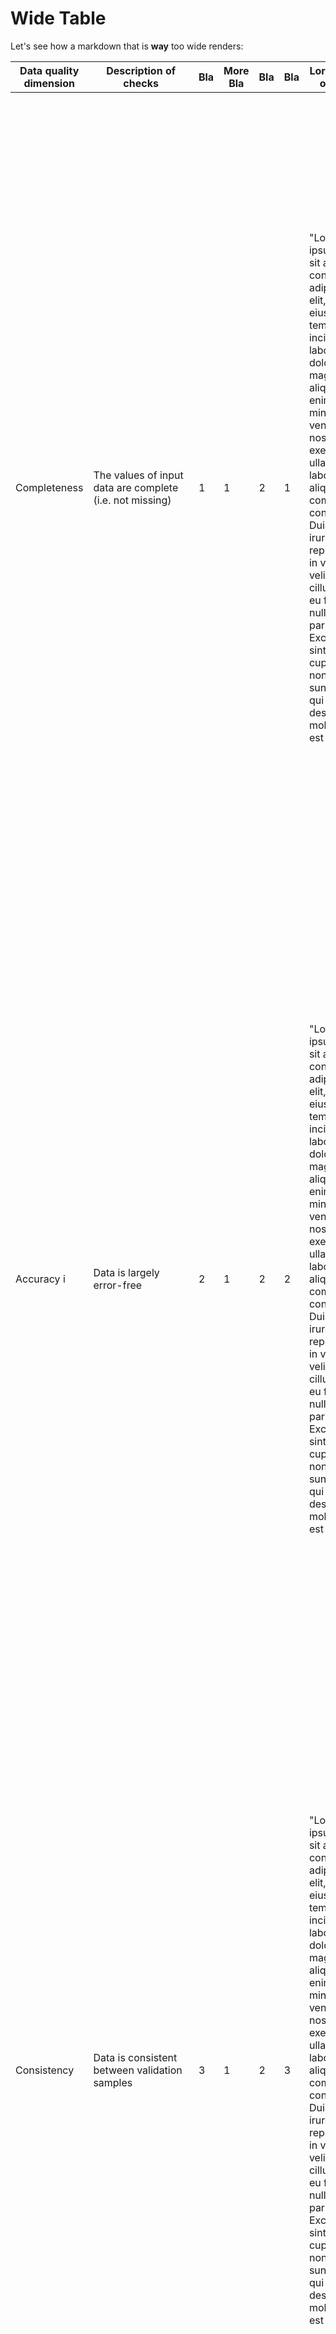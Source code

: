 # Wide Table

Let's see how a markdown that is **way** too wide renders:

|    Data   quality dimension         |    Description   of checks                                                                        | Bla | More Bla | Bla | Bla | Lorem Ipsum overflow                                                                                                                                                                                                                                                                                                                                                                                                                                            | More Lorem                                                                                                                                                                                                                                                                                                                                                                                                                                                                                                                                                                                                                                                                                                       | And even more                                                                                                                                                                                                                                                                                                                                                                                                      |
|-------------------------------------|---------------------------------------------------------------------------------------------------|-----|----------|-----|-----|-----------------------------------------------------------------------------------------------------------------------------------------------------------------------------------------------------------------------------------------------------------------------------------------------------------------------------------------------------------------------------------------------------------------------------------------------------------------|------------------------------------------------------------------------------------------------------------------------------------------------------------------------------------------------------------------------------------------------------------------------------------------------------------------------------------------------------------------------------------------------------------------------------------------------------------------------------------------------------------------------------------------------------------------------------------------------------------------------------------------------------------------------------------------------------------------|--------------------------------------------------------------------------------------------------------------------------------------------------------------------------------------------------------------------------------------------------------------------------------------------------------------------------------------------------------------------------------------------------------------------|
|    Completeness                     |    The values   of input data are complete (i.e. not missing)                                     | 1   | 1        | 2   | 1   | "Lorem ipsum dolor sit amet, consectetur adipiscing elit, sed do eiusmod tempor incididunt ut labore et dolore magna aliqua. Ut enim ad minim veniam, quis nostrud exercitation ullamco laboris nisi ut aliquip ex ea commodo consequat. Duis aute irure dolor in reprehenderit in voluptate velit esse cillum dolore eu fugiat nulla pariatur. Excepteur sint occaecat cupidatat non proident, sunt in culpa qui officia deserunt mollit anim id est laborum." | Sed rhoncus neque risus, sed aliquet turpis faucibus sed. Nullam pellentesque vulputate justo nec vestibulum. Praesent a erat efficitur, auctor massa sed, tempor quam. Aenean sollicitudin euismod erat, in facilisis mauris consectetur a. Morbi sit amet erat sed lacus bibendum porta. Integer a neque sed lacus sollicitudin vulputate. Quisque sed sapien eget nisl maximus feugiat ut in turpis. Aliquam id tempor augue, sit amet ultrices lorem. Praesent venenatis, est ac porta vulputate, ex dolor malesuada diam, id commodo mauris massa non quam. Aliquam sit amet aliquet erat, at elementum urna. Nunc luctus tellus a ante condimentum, a consectetur enim placerat. Sed vitae porttitor quam. | Donec vel condimentum tellus, sit amet mattis velit. Pellentesque habitant morbi tristique senectus et netus et malesuada fames ac turpis egestas. Aliquam id leo sodales, rutrum metus ac, vehicula velit. Donec at metus vel tellus dapibus eleifend non non ligula. Suspendisse potenti. Sed suscipit ultricies urna. Donec eget blandit risus, ut consequat diam. Morbi at augue nunc. Aliquam ac mattis odio. |
|    Accuracy       i                  |    Data is largely   error-free                                                                   | 2   | 1        | 2   | 2   | "Lorem ipsum dolor sit amet, consectetur adipiscing elit, sed do eiusmod tempor incididunt ut labore et dolore magna aliqua. Ut enim ad minim veniam, quis nostrud exercitation ullamco laboris nisi ut aliquip ex ea commodo consequat. Duis aute irure dolor in reprehenderit in voluptate velit esse cillum dolore eu fugiat nulla pariatur. Excepteur sint occaecat cupidatat non proident, sunt in culpa qui officia deserunt mollit anim id est laborum." | Sed rhoncus neque risus, sed aliquet turpis faucibus sed. Nullam pellentesque vulputate justo nec vestibulum. Praesent a erat efficitur, auctor massa sed, tempor quam. Aenean sollicitudin euismod erat, in facilisis mauris consectetur a. Morbi sit amet erat sed lacus bibendum porta. Integer a neque sed lacus sollicitudin vulputate. Quisque sed sapien eget nisl maximus feugiat ut in turpis. Aliquam id tempor augue, sit amet ultrices lorem. Praesent venenatis, est ac porta vulputate, ex dolor malesuada diam, id commodo mauris massa non quam. Aliquam sit amet aliquet erat, at elementum urna. Nunc luctus tellus a ante condimentum, a consectetur enim placerat. Sed vitae porttitor quam. | Donec vel condimentum tellus, sit amet mattis velit. Pellentesque habitant morbi tristique senectus et netus et malesuada fames ac turpis egestas. Aliquam id leo sodales, rutrum metus ac, vehicula velit. Donec at metus vel tellus dapibus eleifend non non ligula. Suspendisse potenti. Sed suscipit ultricies urna. Donec eget blandit risus, ut consequat diam. Morbi at augue nunc. Aliquam ac mattis odio. |
|    Consistency                      |    Data is   consistent between validation samples                                                | 3   | 1        | 2   | 3   | "Lorem ipsum dolor sit amet, consectetur adipiscing elit, sed do eiusmod tempor incididunt ut labore et dolore magna aliqua. Ut enim ad minim veniam, quis nostrud exercitation ullamco laboris nisi ut aliquip ex ea commodo consequat. Duis aute irure dolor in reprehenderit in voluptate velit esse cillum dolore eu fugiat nulla pariatur. Excepteur sint occaecat cupidatat non proident, sunt in culpa qui officia deserunt mollit anim id est laborum." | Sed rhoncus neque risus, sed aliquet turpis faucibus sed. Nullam pellentesque vulputate justo nec vestibulum. Praesent a erat efficitur, auctor massa sed, tempor quam. Aenean sollicitudin euismod erat, in facilisis mauris consectetur a. Morbi sit amet erat sed lacus bibendum porta. Integer a neque sed lacus sollicitudin vulputate. Quisque sed sapien eget nisl maximus feugiat ut in turpis. Aliquam id tempor augue, sit amet ultrices lorem. Praesent venenatis, est ac porta vulputate, ex dolor malesuada diam, id commodo mauris massa non quam. Aliquam sit amet aliquet erat, at elementum urna. Nunc luctus tellus a ante condimentum, a consectetur enim placerat. Sed vitae porttitor quam. | Donec vel condimentum tellus, sit amet mattis velit. Pellentesque habitant morbi tristique senectus et netus et malesuada fames ac turpis egestas. Aliquam id leo sodales, rutrum metus ac, vehicula velit. Donec at metus vel tellus dapibus eleifend non non ligula. Suspendisse potenti. Sed suscipit ultricies urna. Donec eget blandit risus, ut consequat diam. Morbi at augue nunc. Aliquam ac mattis odio. |
|    Timeliness                       |    Data is   kept up to date and any delays in data delivery are taken into account               | 4   | 1        | 2   | 4   | "Lorem ipsum dolor sit amet, consectetur adipiscing elit, sed do eiusmod tempor incididunt ut labore et dolore magna aliqua. Ut enim ad minim veniam, quis nostrud exercitation ullamco laboris nisi ut aliquip ex ea commodo consequat. Duis aute irure dolor in reprehenderit in voluptate velit esse cillum dolore eu fugiat nulla pariatur. Excepteur sint occaecat cupidatat non proident, sunt in culpa qui officia deserunt mollit anim id est laborum." | Sed rhoncus neque risus, sed aliquet turpis faucibus sed. Nullam pellentesque vulputate justo nec vestibulum. Praesent a erat efficitur, auctor massa sed, tempor quam. Aenean sollicitudin euismod erat, in facilisis mauris consectetur a. Morbi sit amet erat sed lacus bibendum porta. Integer a neque sed lacus sollicitudin vulputate. Quisque sed sapien eget nisl maximus feugiat ut in turpis. Aliquam id tempor augue, sit amet ultrices lorem. Praesent venenatis, est ac porta vulputate, ex dolor malesuada diam, id commodo mauris massa non quam. Aliquam sit amet aliquet erat, at elementum urna. Nunc luctus tellus a ante condimentum, a consectetur enim placerat. Sed vitae porttitor quam. | Donec vel condimentum tellus, sit amet mattis velit. Pellentesque habitant morbi tristique senectus et netus et malesuada fames ac turpis egestas. Aliquam id leo sodales, rutrum metus ac, vehicula velit. Donec at metus vel tellus dapibus eleifend non non ligula. Suspendisse potenti. Sed suscipit ultricies urna. Donec eget blandit risus, ut consequat diam. Morbi at augue nunc. Aliquam ac mattis odio. |
|    Uniqueness                       |    Data is   free from duplicates caused by any transformations of source data                    | 5   | 1        | 2   | 5   | "Lorem ipsum dolor sit amet, consectetur adipiscing elit, sed do eiusmod tempor incididunt ut labore et dolore magna aliqua. Ut enim ad minim veniam, quis nostrud exercitation ullamco laboris nisi ut aliquip ex ea commodo consequat. Duis aute irure dolor in reprehenderit in voluptate velit esse cillum dolore eu fugiat nulla pariatur. Excepteur sint occaecat cupidatat non proident, sunt in culpa qui officia deserunt mollit anim id est laborum." | Sed rhoncus neque risus, sed aliquet turpis faucibus sed. Nullam pellentesque vulputate justo nec vestibulum. Praesent a erat efficitur, auctor massa sed, tempor quam. Aenean sollicitudin euismod erat, in facilisis mauris consectetur a. Morbi sit amet erat sed lacus bibendum porta. Integer a neque sed lacus sollicitudin vulputate. Quisque sed sapien eget nisl maximus feugiat ut in turpis. Aliquam id tempor augue, sit amet ultrices lorem. Praesent venenatis, est ac porta vulputate, ex dolor malesuada diam, id commodo mauris massa non quam. Aliquam sit amet aliquet erat, at elementum urna. Nunc luctus tellus a ante condimentum, a consectetur enim placerat. Sed vitae porttitor quam. | Donec vel condimentum tellus, sit amet mattis velit. Pellentesque habitant morbi tristique senectus et netus et malesuada fames ac turpis egestas. Aliquam id leo sodales, rutrum metus ac, vehicula velit. Donec at metus vel tellus dapibus eleifend non non ligula. Suspendisse potenti. Sed suscipit ultricies urna. Donec eget blandit risus, ut consequat diam. Morbi at augue nunc. Aliquam ac mattis odio. |
|    Validity                         |    Data   entries are valid given the expected entries                                            | 6   | 1        | 2   | 6   | "Lorem ipsum dolor sit amet, consectetur adipiscing elit, sed do eiusmod tempor incididunt ut labore et dolore magna aliqua. Ut enim ad minim veniam, quis nostrud exercitation ullamco laboris nisi ut aliquip ex ea commodo consequat. Duis aute irure dolor in reprehenderit in voluptate velit esse cillum dolore eu fugiat nulla pariatur. Excepteur sint occaecat cupidatat non proident, sunt in culpa qui officia deserunt mollit anim id est laborum." | Sed rhoncus neque risus, sed aliquet turpis faucibus sed. Nullam pellentesque vulputate justo nec vestibulum. Praesent a erat efficitur, auctor massa sed, tempor quam. Aenean sollicitudin euismod erat, in facilisis mauris consectetur a. Morbi sit amet erat sed lacus bibendum porta. Integer a neque sed lacus sollicitudin vulputate. Quisque sed sapien eget nisl maximus feugiat ut in turpis. Aliquam id tempor augue, sit amet ultrices lorem. Praesent venenatis, est ac porta vulputate, ex dolor malesuada diam, id commodo mauris massa non quam. Aliquam sit amet aliquet erat, at elementum urna. Nunc luctus tellus a ante condimentum, a consectetur enim placerat. Sed vitae porttitor quam. | Donec vel condimentum tellus, sit amet mattis velit. Pellentesque habitant morbi tristique senectus et netus et malesuada fames ac turpis egestas. Aliquam id leo sodales, rutrum metus ac, vehicula velit. Donec at metus vel tellus dapibus eleifend non non ligula. Suspendisse potenti. Sed suscipit ultricies urna. Donec eget blandit risus, ut consequat diam. Morbi at augue nunc. Aliquam ac mattis odio. |
|    Traceability                     |    The   integrity of sources and changes to sources have been considered and are   documented    | 7   | 1        | 2   | 7   | "Lorem ipsum dolor sit amet, consectetur adipiscing elit, sed do eiusmod tempor incididunt ut labore et dolore magna aliqua. Ut enim ad minim veniam, quis nostrud exercitation ullamco laboris nisi ut aliquip ex ea commodo consequat. Duis aute irure dolor in reprehenderit in voluptate velit esse cillum dolore eu fugiat nulla pariatur. Excepteur sint occaecat cupidatat non proident, sunt in culpa qui officia deserunt mollit anim id est laborum." | Sed rhoncus neque risus, sed aliquet turpis faucibus sed. Nullam pellentesque vulputate justo nec vestibulum. Praesent a erat efficitur, auctor massa sed, tempor quam. Aenean sollicitudin euismod erat, in facilisis mauris consectetur a. Morbi sit amet erat sed lacus bibendum porta. Integer a neque sed lacus sollicitudin vulputate. Quisque sed sapien eget nisl maximus feugiat ut in turpis. Aliquam id tempor augue, sit amet ultrices lorem. Praesent venenatis, est ac porta vulputate, ex dolor malesuada diam, id commodo mauris massa non quam. Aliquam sit amet aliquet erat, at elementum urna. Nunc luctus tellus a ante condimentum, a consectetur enim placerat. Sed vitae porttitor quam. | Donec vel condimentum tellus, sit amet mattis velit. Pellentesque habitant morbi tristique senectus et netus et malesuada fames ac turpis egestas. Aliquam id leo sodales, rutrum metus ac, vehicula velit. Donec at metus vel tellus dapibus eleifend non non ligula. Suspendisse potenti. Sed suscipit ultricies urna. Donec eget blandit risus, ut consequat diam. Morbi at augue nunc. Aliquam ac mattis odio. |
|    Availability/   Accessibility    |    All data   needed for model development and use is available/accessible                        | 8   | 1        | 2   | 8   | "Lorem ipsum dolor sit amet, consectetur adipiscing elit, sed do eiusmod tempor incididunt ut labore et dolore magna aliqua. Ut enim ad minim veniam, quis nostrud exercitation ullamco laboris nisi ut aliquip ex ea commodo consequat. Duis aute irure dolor in reprehenderit in voluptate velit esse cillum dolore eu fugiat nulla pariatur. Excepteur sint occaecat cupidatat non proident, sunt in culpa qui officia deserunt mollit anim id est laborum." | Sed rhoncus neque risus, sed aliquet turpis faucibus sed. Nullam pellentesque vulputate justo nec vestibulum. Praesent a erat efficitur, auctor massa sed, tempor quam. Aenean sollicitudin euismod erat, in facilisis mauris consectetur a. Morbi sit amet erat sed lacus bibendum porta. Integer a neque sed lacus sollicitudin vulputate. Quisque sed sapien eget nisl maximus feugiat ut in turpis. Aliquam id tempor augue, sit amet ultrices lorem. Praesent venenatis, est ac porta vulputate, ex dolor malesuada diam, id commodo mauris massa non quam. Aliquam sit amet aliquet erat, at elementum urna. Nunc luctus tellus a ante condimentum, a consectetur enim placerat. Sed vitae porttitor quam. | Donec vel condimentum tellus, sit amet mattis velit. Pellentesque habitant morbi tristique senectus et netus et malesuada fames ac turpis egestas. Aliquam id leo sodales, rutrum metus ac, vehicula velit. Donec at metus vel tellus dapibus eleifend non non ligula. Suspendisse potenti. Sed suscipit ultricies urna. Donec eget blandit risus, ut consequat diam. Morbi at augue nunc. Aliquam ac mattis odio. |
